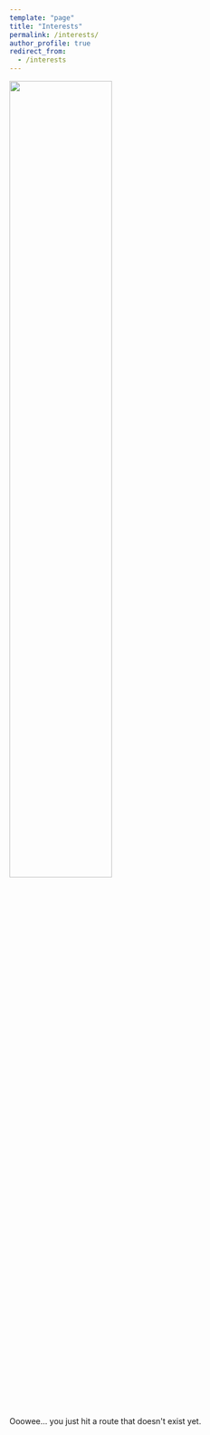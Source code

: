 ```yaml
---
template: "page"
title: "Interests"
permalink: /interests/
author_profile: true
redirect_from:
  - /interests
---
```


<div class="centered">
<img align="centered" class="animated-gif" src="https://tenor.com/view/oooweee-mr-poopy-butthole-mr-pbh-rick-and-morty-rick-morty-gif-15650292.gif" width="60%">
</div>

Ooowee... you just hit a route that doesn't exist yet.
